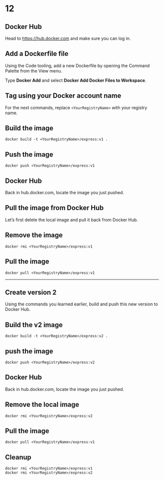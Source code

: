 # 12

## Docker Hub

Head to https://hub.docker.com and make sure you can log in.

## Add a Dockerfile file

Using the Code tooling, add a new Dockerfile by opening the Command Palette from the View menu.

Type **Docker Add** and select **Docker Add Docker Files to Workspace**.

## Tag using your Docker account name

For the next commands, replace `<YourRegistryName>` with your registry name.

## Build the image

    docker build -t <YourRegistryName>/express:v1 .

## Push the image

    docker push <YourRegistryName>/express:v1

## Docker Hub

Back in hub.docker.com, locate the image you just pushed.

## Pull the image from Docker Hub

Let’s first delete the local image and pull it back from Docker Hub.

## Remove the image

    docker rmi <YourRegistryName>/express:v1

## Pull the image

    docker pull <YourRegistryName>/express:v1

---

## Create version 2

Using the commands you learned earlier, build and push this new version to Docker Hub.

## Build the v2 image

    docker build -t <YourRegistryName>/express:v2 .

## push the image

    docker push <YourRegistryName>/express:v2

## Docker Hub

Back in hub.docker.com, locate the image you just pushed.

## Remove the local image

    docker rmi <YourRegistryName>/express:v2

## Pull the image

    docker pull <YourRegistryName>/express:v1

## Cleanup

    docker rmi <YourRegistryName>/express:v1
    docker rmi <YourRegistryName>/express:v2
